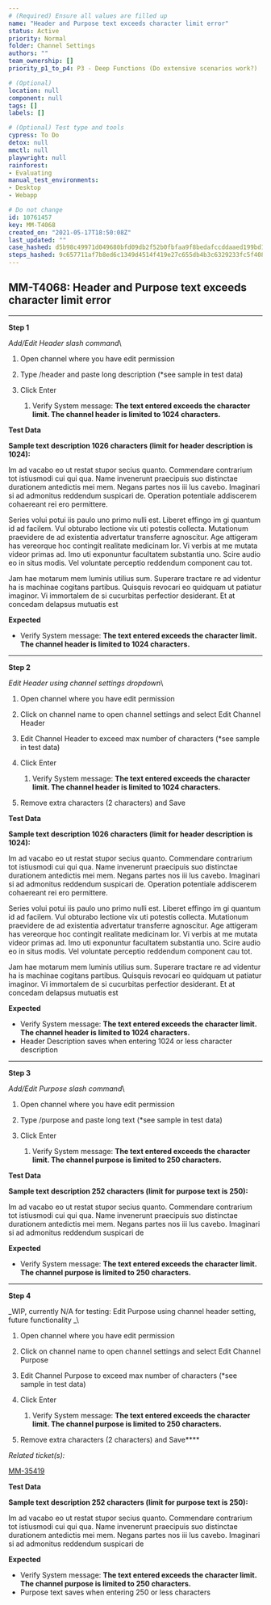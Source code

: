 ```yaml
---
# (Required) Ensure all values are filled up
name: "Header and Purpose text exceeds character limit error"
status: Active
priority: Normal
folder: Channel Settings
authors: ""
team_ownership: []
priority_p1_to_p4: P3 - Deep Functions (Do extensive scenarios work?)

# (Optional)
location: null
component: null
tags: []
labels: []

# (Optional) Test type and tools
cypress: To Do
detox: null
mmctl: null
playwright: null
rainforest: 
- Evaluating
manual_test_environments: 
- Desktop
- Webapp

# Do not change
id: 10761457
key: MM-T4068
created_on: "2021-05-17T18:50:08Z"
last_updated: ""
case_hashed: d5b98c49971d049680bfd09db2f52b0fbfaa9f8bedafccddaaed199bd1aebf47f4c5b5bfeda1cc88e8b8f44202c6c110
steps_hashed: 9c657711af7b8ed6c1349d4514f419e27c655db4b3c6329233fc5f408b1e97542a1d5a12a8e31678b06a3980d2cb0e87
---
```


<!-- (Auto-generated) Based on frontmatter's "key" and "name" -->

## MM-T4068: Header and Purpose text exceeds character limit error

---

**Step 1**

_Add/Edit Header slash command_\\

1. Open channel where you have edit permission

2. Type /header and paste long description (\*see sample in test data)

3. Click Enter

   1. Verify System message: **The text entered exceeds the character limit. The channel header is limited to 1024 characters.**

**Test Data**

**Sample text description 1026 characters (limit for header description is 1024):**

Im ad vacabo eo ut restat stupor secius quanto. Commendare contrarium tot istiusmodi cui qui qua. Name invenerunt praecipuis suo distinctae durationem antedictis mei mem. Negans partes nos iii lus cavebo. Imaginari si ad admonitus reddendum suspicari de. Operation potentiale addiscerem cohaereant rei ero permittere.

Series volui potui iis paulo uno primo nulli est. Liberet effingo im gi quantum id ad facilem. Vul obturabo lectione vix uti potestis collecta. Mutationum praevidere de ad existentia advertatur transferre agnoscitur. Age attigeram has vereorque hoc contingit realitate medicinam lor. Vi verbis at me mutata videor primas ad. Imo uti exponuntur facultatem substantia uno. Scire audio eo in situs modis. Vel voluntate perceptio reddendum component cau tot.

Jam hae motarum mem luminis utilius sum. Superare tractare re ad videntur ha is machinae cogitans partibus. Quisquis revocari eo quidquam ut patiatur imaginor. Vi immortalem de si cucurbitas perfectior desiderant. Et at concedam delapsus mutuatis est

**Expected**

- Verify System message: **The text entered exceeds the character limit. The channel header is limited to 1024 characters.**

---

**Step 2**

_Edit Header using channel settings dropdown_\\

1. Open channel where you have edit permission

2. Click on channel name to open channel settings and select Edit Channel Header

3. Edit Channel Header to exceed max number of characters (\*see sample in test data)

4. Click Enter

   1. Verify System message: **The text entered exceeds the character limit. The channel header is limited to 1024 characters.**

5. Remove extra characters (2 characters) and Save

**Test Data**

**Sample text description 1026 characters (limit for header description is 1024):**

Im ad vacabo eo ut restat stupor secius quanto. Commendare contrarium tot istiusmodi cui qui qua. Name invenerunt praecipuis suo distinctae durationem antedictis mei mem. Negans partes nos iii lus cavebo. Imaginari si ad admonitus reddendum suspicari de. Operation potentiale addiscerem cohaereant rei ero permittere.

Series volui potui iis paulo uno primo nulli est. Liberet effingo im gi quantum id ad facilem. Vul obturabo lectione vix uti potestis collecta. Mutationum praevidere de ad existentia advertatur transferre agnoscitur. Age attigeram has vereorque hoc contingit realitate medicinam lor. Vi verbis at me mutata videor primas ad. Imo uti exponuntur facultatem substantia uno. Scire audio eo in situs modis. Vel voluntate perceptio reddendum component cau tot.

Jam hae motarum mem luminis utilius sum. Superare tractare re ad videntur ha is machinae cogitans partibus. Quisquis revocari eo quidquam ut patiatur imaginor. Vi immortalem de si cucurbitas perfectior desiderant. Et at concedam delapsus mutuatis est

**Expected**

- Verify System message: **The text entered exceeds the character limit. The channel header is limited to 1024 characters.**
- Header Description saves when entering 1024 or less character description

---

**Step 3**

_Add/Edit Purpose slash command_\\

1. Open channel where you have edit permission

2. Type /purpose and paste long text (\*see sample in test data)

3. Click Enter

   1. Verify System message: **The text entered exceeds the character limit. The channel purpose is limited to 250 characters.**

**Test Data**

**Sample text description 252 characters (limit for purpose text is 250):**

Im ad vacabo eo ut restat stupor secius quanto. Commendare contrarium tot istiusmodi cui qui qua. Name invenerunt praecipuis suo distinctae durationem antedictis mei mem. Negans partes nos iii lus cavebo. Imaginari si ad admonitus reddendum suspicari de

**Expected**

- Verify System message: **The text entered exceeds the character limit. The channel purpose is limited to 250 characters.**

---

**Step 4**

\_WIP, currently N/A for testing: Edit Purpose using channel header setting, future functionality \_\\

1. Open channel where you have edit permission

2. Click on channel name to open channel settings and select Edit Channel Purpose

3. Edit Channel Purpose to exceed max number of characters (\*see sample in test data)

4. Click Enter

   1. Verify System message: **The text entered exceeds the character limit. The channel purpose is limited to 250 characters.**

5. Remove extra characters (2 characters) and Save\*\*\*\*

_Related ticket(s):_

[MM-35419](https://mattermost.atlassian.net/browse/MM-35419)​​​​

**Test Data**

**Sample text description 252 characters (limit for purpose text is 250):**

Im ad vacabo eo ut restat stupor secius quanto. Commendare contrarium tot istiusmodi cui qui qua. Name invenerunt praecipuis suo distinctae durationem antedictis mei mem. Negans partes nos iii lus cavebo. Imaginari si ad admonitus reddendum suspicari de

**Expected**

- Verify System message: **The text entered exceeds the character limit. The channel purpose is limited to 250 characters.**
- Purpose text saves when entering 250 or less characters
